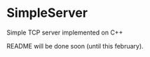 # SimpleServer
Simple TCP server implemented on C++

README will be done soon (until this february).
